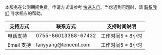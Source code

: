本服务在公测期间免费，申请方式请参考 [快速入门](https://cloud.tencent.com/document/product/1087/35083)。当您遇到问题时，请 [联系我们](https://cloud.tencent.com/about/connect) 寻求相应的帮助。

| 支持方式 | 联系方式 | 支持时间说明 |
|---------|---------|---------|
| 电话支持| 0755-86013388-67432 | 工作时间5 * 8小时 |
| Email 支持| fanyyang@tencent.com | 工作时间5 * 8小时 |
